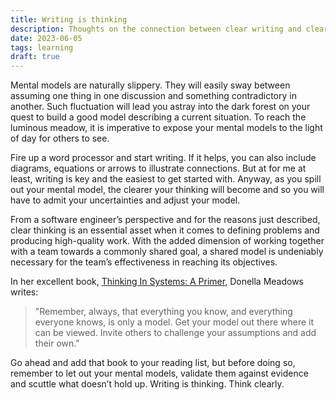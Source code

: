 ```yaml
---
title: Writing is thinking
description: Thoughts on the connection between clear writing and clear thinking.
date: 2023-06-05
tags: learning
draft: true
---
```

Mental models are naturally slippery. They will easily sway between assuming one thing in one discussion and something contradictory in another. Such fluctuation will lead you astray into the dark forest on your quest to build a good model describing a current situation. To reach the luminous meadow, it is imperative to expose your mental models to the light of day for others to see.

Fire up a word processor and start writing. If it helps, you can also include diagrams, equations or arrows to illustrate connections. But at for me at least, writing is key and the easiest to get started with. Anyway, as you spill out your mental model, the clearer your thinking will become and so you will have to admit your uncertainties and adjust your model.

From a software engineer’s perspective and for the reasons just described, clear thinking is an essential asset when it comes to defining problems and producing high-quality work. With the added dimension of working together with a team towards a commonly shared goal, a shared model is undeniably necessary for the team’s effectiveness in reaching its objectives.

In her excellent book, [Thinking In Systems: A Primer](https://en.wikipedia.org/wiki/Thinking_In_Systems%3A_A_Primer), Donella Meadows writes:

> "Remember, always, that everything you know, and everything everyone knows, is only a model. Get your model out there where it can be viewed. Invite others to challenge your assumptions and add their own."

Go ahead and add that book to your reading list, but before doing so, remember to let out your mental models, validate them against evidence and scuttle what doesn’t hold up. Writing is thinking. Think clearly.